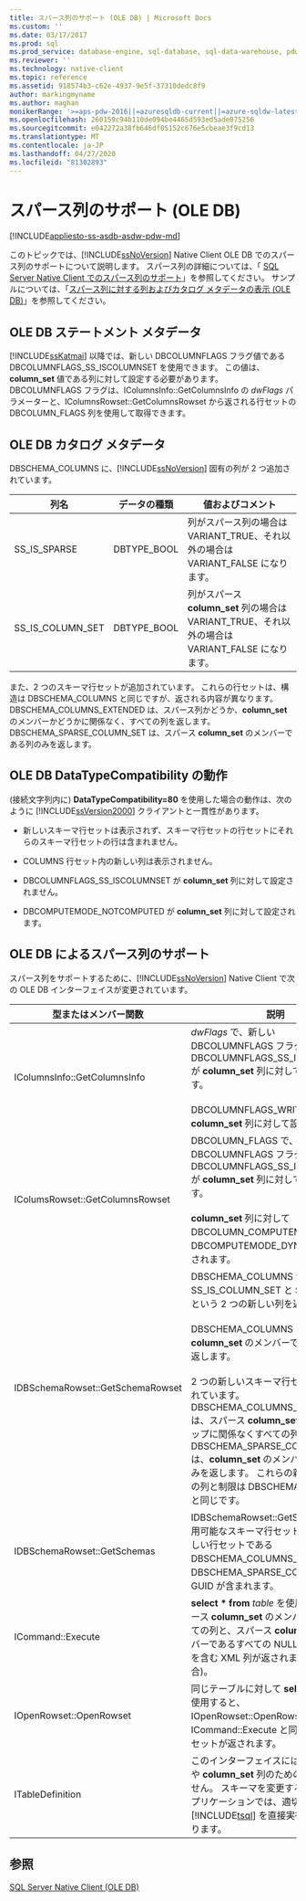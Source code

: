 ```yaml
---
title: スパース列のサポート (OLE DB) | Microsoft Docs
ms.custom: ''
ms.date: 03/17/2017
ms.prod: sql
ms.prod_service: database-engine, sql-database, sql-data-warehouse, pdw
ms.reviewer: ''
ms.technology: native-client
ms.topic: reference
ms.assetid: 918574b3-c62e-4937-9e5f-37310dedc8f9
author: markingmyname
ms.author: maghan
monikerRange: '>=aps-pdw-2016||=azuresqldb-current||=azure-sqldw-latest||>=sql-server-2016||=sqlallproducts-allversions||>=sql-server-linux-2017||=azuresqldb-mi-current'
ms.openlocfilehash: 260159c94b110de094be4465d593ed5ade075256
ms.sourcegitcommit: e042272a38fb646df05152c676e5cbeae3f9cd13
ms.translationtype: MT
ms.contentlocale: ja-JP
ms.lasthandoff: 04/27/2020
ms.locfileid: "81302893"
---
```

# <a name="sparse-columns-support-ole-db"></a>スパース列のサポート (OLE DB)
[!INCLUDE[appliesto-ss-asdb-asdw-pdw-md](../../../includes/appliesto-ss-asdb-asdw-pdw-md.md)]

  このトピックでは、[!INCLUDE[ssNoVersion](../../../includes/ssnoversion-md.md)] Native Client OLE DB でのスパース列のサポートについて説明します。 スパース列の詳細については、「 [SQL Server Native Client でのスパース列のサポート](../../../relational-databases/native-client/features/sparse-columns-support-in-sql-server-native-client.md)」を参照してください。 サンプルについては、「[スパース列に対する列およびカタログ メタデータの表示 &#40;OLE DB&#41;](../../../relational-databases/native-client-ole-db-how-to/display-column-and-catalog-metadata-for-sparse-columns-ole-db.md)」を参照してください。  
  
## <a name="ole-db-statement-metadata"></a>OLE DB ステートメント メタデータ  
 [!INCLUDE[ssKatmai](../../../includes/sskatmai-md.md)] 以降では、新しい DBCOLUMNFLAGS フラグ値である DBCOLUMNFLAGS_SS_ISCOLUMNSET を使用できます。 この値は、**column_set** 値である列に対して設定する必要があります。 DBCOLUMNFLAGS フラグは、IColumnsInfo::GetColumnsInfo の *dwFlags* パラメーターと、IColumnsRowset::GetColumnsRowset から返される行セットの DBCOLUMN_FLAGS 列を使用して取得できます。  
  
## <a name="ole-db-catalog-metadata"></a>OLE DB カタログ メタデータ  
 DBSCHEMA_COLUMNS に、[!INCLUDE[ssNoVersion](../../../includes/ssnoversion-md.md)] 固有の列が 2 つ追加されています。  
  
|列名|データの種類|値およびコメント|  
|-----------------|---------------|---------------------|  
|SS_IS_SPARSE|DBTYPE_BOOL|列がスパース列の場合は VARIANT_TRUE、それ以外の場合は VARIANT_FALSE になります。|  
|SS_IS_COLUMN_SET|DBTYPE_BOOL|列がスパース **column_set** 列の場合は VARIANT_TRUE、それ以外の場合は VARIANT_FALSE になります。|  
  
 また、2 つのスキーマ行セットが追加されています。 これらの行セットは、構造は DBSCHEMA_COLUMNS と同じですが、返される内容が異なります。 DBSCHEMA_COLUMNS_EXTENDED は、スパース列かどうか、**column_set** のメンバーかどうかに関係なく、すべての列を返します。 DBSCHEMA_SPARSE_COLUMN_SET は、スパース **column_set** のメンバーである列のみを返します。  
  
## <a name="ole-db-datatypecompatibility-behavior"></a>OLE DB DataTypeCompatibility の動作  
 (接続文字列内に) **DataTypeCompatibility=80** を使用した場合の動作は、次のように [!INCLUDE[ssVersion2000](../../../includes/ssversion2000-md.md)] クライアントと一貫性があります。  
  
-   新しいスキーマ行セットは表示されず、スキーマ行セットの行セットにそれらのスキーマ行セットの行は含まれません。  
  
-   COLUMNS 行セット内の新しい列は表示されません。  
  
-   DBCOLUMNFLAGS_SS_ISCOLUMNSET が **column_set** 列に対して設定されません。  
  
-   DBCOMPUTEMODE_NOTCOMPUTED が **column_set** 列に対して設定されます。  
  
## <a name="ole-db-support-for-sparse-columns"></a>OLE DB によるスパース列のサポート  
 スパース列をサポートするために、[!INCLUDE[ssNoVersion](../../../includes/ssnoversion-md.md)] Native Client で次の OLE DB インターフェイスが変更されています。  
  
|型またはメンバー関数|説明|  
|-----------------------------|-----------------|  
|IColumnsInfo::GetColumnsInfo|*dwFlags* で、新しい DBCOLUMNFLAGS フラグ値である DBCOLUMNFLAGS_SS_ISCOLUMNSET が **column_set** 列に対して設定されます。<br /><br /> DBCOLUMNFLAGS_WRITE が **column_set** 列に対して設定されます。|  
|IColumsRowset::GetColumnsRowset|DBCOLUMN_FLAGS で、新しい DBCOLUMNFLAGS フラグ値である DBCOLUMNFLAGS_SS_ISCOLUMNSET が **column_set** 列に対して設定されます。<br /><br /> **column_set** 列に対して DBCOLUMN_COMPUTEMODE が DBCOMPUTEMODE_DYNAMIC に設定されます。|  
|IDBSchemaRowset::GetSchemaRowset|DBSCHEMA_COLUMNS が、SS_IS_COLUMN_SET と SS_IS_SPARSE という 2 つの新しい列を返します。<br /><br /> DBSCHEMA_COLUMNS は、**column_set** のメンバーでない列のみを返します。<br /><br /> 2 つの新しいスキーマ行セットが追加されています。DBSCHEMA_COLUMNS_EXTENDED は、スパース **column_set** のメンバーシップに関係なくすべての列を返します。 DBSCHEMA_SPARSE_COLUMN_SET は、**column_set** のメンバーである列のみを返します。 これらの新しい行セットの列と制限は DBSCHEMA_COLUMNS と同じです。|  
|IDBSchemaRowset::GetSchemas|IDBSchemaRowset::GetSchemas の使用可能なスキーマ行セットの一覧に、新しい行セットである DBSCHEMA_COLUMNS_EXTENDED と DBSCHEMA_SPARSE_COLUMN_SET の GUID が含まれます。|  
|ICommand::Execute|**select \* from** *table* を使用すると、スパース **column_set** のメンバーでないすべての列と、スパース **column_set** のメンバーであるすべての NULL 以外の列の値を含む XML 列が返されます (存在する場合)。|  
|IOpenRowset::OpenRowset|同じテーブルに対して **select\*** クエリを使用すると、IOpenRowset::OpenRowset から ICommand::Execute と同じ列を持つ行セットが返されます。|  
|ITableDefinition|このインターフェイスには、スパース列や **column_set** 列のための変更はありません。 スキーマを変更する必要のあるアプリケーションでは、適切な [!INCLUDE[tsql](../../../includes/tsql-md.md)] を直接実行する必要があります。|  
  
## <a name="see-also"></a>参照  
 [SQL Server Native Client &#40;OLE DB&#41;](../../../relational-databases/native-client/ole-db/sql-server-native-client-ole-db.md)  
  
  
